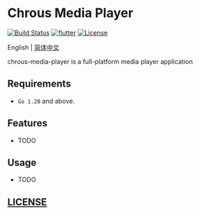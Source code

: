 # Chrous Media Player

[![Build Status](https://ci.alomerry.com/buildStatus/icon?job=chorus-media-player-build)](https://ci.alomerry.com/job/chorus-media-player-build/)
[![flutter](https://img.shields.io/badge/flutter-3.13.2-blue)](https://flutter.dev/)
[![License](https://img.shields.io/static/v1?label=License&message=MIT&color=red)](./LICENSE)

English | [简体中文](README_ZH.md)

chrous-media-player is a full-platform media player application

## Requirements

- `Go 1.20` and above.

## Features

- TODO

## Usage

- TODO

## [LICENSE](LICENSE)
